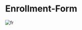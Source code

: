 # Enrollment-Form
![fr](https://github.com/dharini03/Enrollment-Form/assets/92968706/50b1776f-47be-4a1b-a2c5-f0f5a228d38c)
